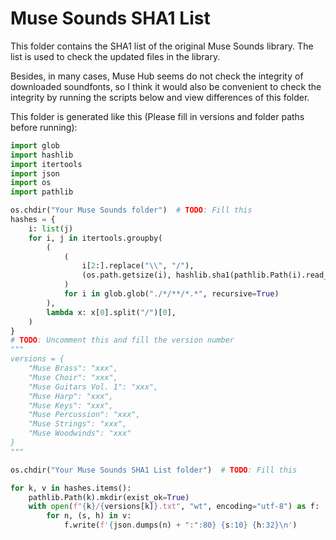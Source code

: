 # Muse Sounds SHA1 List

This folder contains the SHA1 list of the original Muse Sounds library. The list is used to check the updated files in the library.

Besides, in many cases, Muse Hub seems do not check the integrity of downloaded soundfonts, so I think it would also be convenient to check the integrity by running the scripts below and view differences of this folder.

This folder is generated like this (Please fill in versions and folder paths before running):

```python
import glob
import hashlib
import itertools
import json
import os
import pathlib

os.chdir("Your Muse Sounds folder")  # TODO: Fill this
hashes = {
    i: list(j)
    for i, j in itertools.groupby(
        (
            (
                i[2:].replace("\\", "/"),
                (os.path.getsize(i), hashlib.sha1(pathlib.Path(i).read_bytes(), usedforsecurity=False).hexdigest()),
            )
            for i in glob.glob("./*/**/*.*", recursive=True)
        ),
        lambda x: x[0].split("/")[0],
    )
}
# TODO: Uncomment this and fill the version number
"""
versions = {
    "Muse Brass": "xxx",
    "Muse Choir": "xxx",
    "Muse Guitars Vol. 1": "xxx",
    "Muse Harp": "xxx",
    "Muse Keys": "xxx",
    "Muse Percussion": "xxx",
    "Muse Strings": "xxx",
    "Muse Woodwinds": "xxx"
}
"""

os.chdir("Your Muse Sounds SHA1 List folder")  # TODO: Fill this

for k, v in hashes.items():
    pathlib.Path(k).mkdir(exist_ok=True)
    with open(f"{k}/{versions[k]}.txt", "wt", encoding="utf-8") as f:
        for n, (s, h) in v:
            f.write(f'{json.dumps(n) + ":":80} {s:10} {h:32}\n')
```
